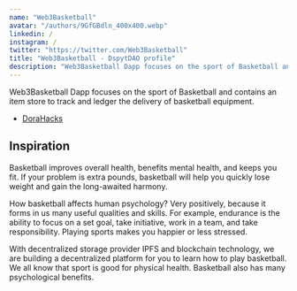 ```yaml
---
name: "Web3Basketball"
avatar: "/authors/9GfGBdln_400x400.webp"
linkedin: /
instagram: /
twitter: "https://twitter.com/Web3Basketball"
title: "Web3Basketball - DspytDAO profile"
description: "Web3Basketball Dapp focuses on the sport of Basketball and contains an item store to track and ledger the delivery of basketball equipment."
---
```


Web3Basketball Dapp focuses on the sport of Basketball and contains an item store to track and ledger the delivery of basketball equipment.

- [DoraHacks](https://dorahacks.io/buidl/3798)

## Inspiration

Basketball improves overall health, benefits mental health, and keeps you fit. If your problem is extra pounds, basketball will help you quickly lose weight and gain the long-awaited harmony.

How basketball affects human psychology? Very positively, because it forms in us many useful qualities and skills. For example, endurance is the ability to focus on a set goal, take initiative, work in a team, and take responsibility. Playing sports makes you happier or less stressed.

With decentralized storage provider IPFS and blockchain technology, we are building a decentralized platform for you to learn how to play basketball. We all know that sport is good for physical health. Basketball also has many psychological benefits.
